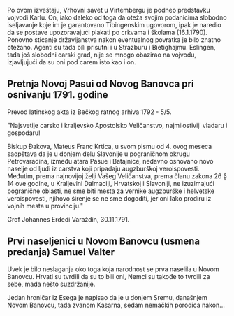 Po ovom izveštaju, Vrhovni savet u Virtembergu je podneo predstavku vojvodi Karlu. On, iako daleko od toga da oteža svojim podanicima slobodno iseljavanje koje im je garantovano Tibingenskim ugovorom, ipak je naredio da se postave upozoravajući plakati po crkvama i školama (16.1.1790). Ponovno sticanje državljanstva nakon eventualnog povratka je bilo znatno otežano. Agenti su tada bili prisutni i u Strazburu i Bietighajmu. Eslingen, tada još slobodni carski grad, nije se mnogo obazirao na vojvodu, izjavljujući da su oni pod carem isto kao i on.

## Pretnja Novoj Pasui od Novog Banovca pri osnivanju 1791. godine

Prevod latinskog akta iz Bečkog ratnog arhiva 1792 - 5/5.

"Najsvetije carsko i kraljevsko Apostolsko Veličanstvo, najmilostiviji vladaru i gospodaru!

Biskup Đakova, Mateus Franc Krtica, u svom pismu od 4. ovog meseca saopštava da je u donjem delu Slavonije u pograničnom okrugu Petrovaradina, između atara Pasue i Batajnice, nedavno osnovano novo naselje od ljudi iz carstva koji pripadaju augzburškoj veroispovesti. Međutim, prema najnovijoj želji Vašeg Veličanstva, prema članu zakona 26 § 14 ove godine, u Kraljevini Dalmaciji, Hrvatskoj i Slavoniji, ne izuzimajući pogranične oblasti, ne sme biti mesta za vernike augzburške i helvetske veroispovesti, njihovo širenje se ne sme dogoditi, jer oni lako prodiru iz vojnih mesta u provinciju."

Grof Johannes Erdedi Varaždin, 30.11.1791.

## Prvi naseljenici u Novom Banovcu (usmena predanja) Samuel Valter

Uvek je bilo neslaganja oko toga koja narodnost se prva naselila u Novom Banovcu. Hrvati su tvrdili da su to bili oni, Nemci su takođe to tvrdili za sebe, mada nešto suzdržanije.

Jedan hroničar iz Esega je napisao da je u donjem Sremu, današnjem Novom Banovcu, tada zvanom Kasarna, sedam nemačkih porodica nakon...